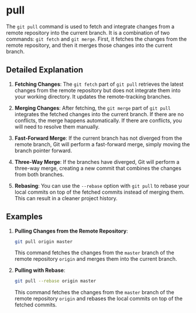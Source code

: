 # pull

The `git pull` command is used to fetch and integrate changes from a remote repository into the current branch. It is a combination of two commands: `git fetch` and `git merge`. First, it fetches the changes from the remote repository, and then it merges those changes into the current branch.

## Detailed Explanation

1. **Fetching Changes**: The `git fetch` part of `git pull` retrieves the latest changes from the remote repository but does not integrate them into your working directory. It updates the remote-tracking branches.

2. **Merging Changes**: After fetching, the `git merge` part of `git pull` integrates the fetched changes into the current branch. If there are no conflicts, the merge happens automatically. If there are conflicts, you will need to resolve them manually.

3. **Fast-Forward Merge**: If the current branch has not diverged from the remote branch, Git will perform a fast-forward merge, simply moving the branch pointer forward.

4. **Three-Way Merge**: If the branches have diverged, Git will perform a three-way merge, creating a new commit that combines the changes from both branches.

5. **Rebasing**: You can use the `--rebase` option with `git pull` to rebase your local commits on top of the fetched commits instead of merging them. This can result in a cleaner project history.

## Examples

1. **Pulling Changes from the Remote Repository**:
   ```sh
   git pull origin master
   ```
   This command fetches the changes from the `master` branch of the remote repository `origin` and merges them into the current branch.

2. **Pulling with Rebase**:
   ```sh
   git pull --rebase origin master
   ```
   This command fetches the changes from the `master` branch of the remote repository `origin` and rebases the local commits on top of the fetched commits.
